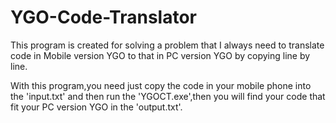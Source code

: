 # YGO-Code-Translator

This program is created for solving a problem that I always need to translate code in Mobile version YGO to that in PC version YGO by copying line by line.

With this program,you need just copy the code in your mobile phone into the 'input.txt' and then run the 'YGOCT.exe',then you will find your code that fit your PC version YGO in the 'output.txt'.
